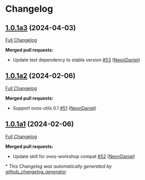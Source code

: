 # Changelog

## [1.0.1a3](https://github.com/NeonGeckoCom/skill-translation/tree/1.0.1a3) (2024-04-03)

[Full Changelog](https://github.com/NeonGeckoCom/skill-translation/compare/1.0.1a2...1.0.1a3)

**Merged pull requests:**

- Update test dependency to stable version [\#53](https://github.com/NeonGeckoCom/skill-translation/pull/53) ([NeonDaniel](https://github.com/NeonDaniel))

## [1.0.1a2](https://github.com/NeonGeckoCom/skill-translation/tree/1.0.1a2) (2024-02-06)

[Full Changelog](https://github.com/NeonGeckoCom/skill-translation/compare/1.0.1a1...1.0.1a2)

**Merged pull requests:**

- Support ovos-utils 0.1 [\#51](https://github.com/NeonGeckoCom/skill-translation/pull/51) ([NeonDaniel](https://github.com/NeonDaniel))

## [1.0.1a1](https://github.com/NeonGeckoCom/skill-translation/tree/1.0.1a1) (2024-02-06)

[Full Changelog](https://github.com/NeonGeckoCom/skill-translation/compare/1.0.0...1.0.1a1)

**Merged pull requests:**

- Update skill for ovos-workshop compat [\#52](https://github.com/NeonGeckoCom/skill-translation/pull/52) ([NeonDaniel](https://github.com/NeonDaniel))



\* *This Changelog was automatically generated by [github_changelog_generator](https://github.com/github-changelog-generator/github-changelog-generator)*
